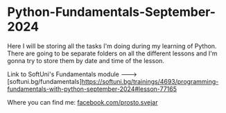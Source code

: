 # Python-Fundamentals-September-2024
Here I will be storing all the tasks I'm doing during my learning of Python.
There are going to be separate folders on all the different lessons and I'm gonna try to store them by date and time of the lesson. 

Link to SoftUni's Fundamentals module ---> [softuni.bg/fundamentals]https://softuni.bg/trainings/4693/programming-fundamentals-with-python-september-2024#lesson-77165


Where you can find me: [facebook.com/prosto.svejar](https://www.facebook.com/prosto.svejar/)
